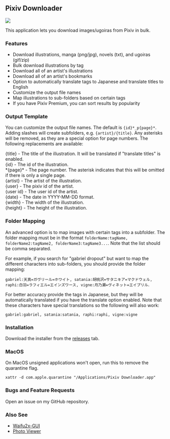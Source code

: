 ## Pixiv Downloader

<img src="assets/images/readme.png">

This application lets you download images/ugoiras from Pixiv in bulk.

### Features
- Download illustrations, manga (png/jpg), novels (txt), and ugoiras (gif/zip)
- Bulk download illustrations by tag
- Download all of an artist's illustrations
- Download all of an artist's bookmarks
- Option to automatically translate tags to Japanese and translate titles to English
- Customize the output file names
- Map illustrations to sub-folders based on certain tags
- If you have Pixiv Premium, you can sort results by popularity

### Output Template

You can customize the output file names. The default is `{id}*_p{page}*`. Adding slashes will create subfolders,
e.g. `{artist}/{title}`. Any asterisks will be removed, as they are a special option for page numbers. The following replacements are available:

{title} - The title of the illustration. It will be translated if "translate titles" is enabled. \
{id} - The id of the illustration. \
\*{page}\* - The page number. The asterisk indicates that this will be omitted if there is only a single page. \
{artist} - The artist of the illustration. \
{user} - The pixiv id of the artist. \
{user id} - The user id of the artist. \
{date} - The date in YYYY-MM-DD format. \
{width} - The width of the illustration. \
{height} - The height of the illustration.

### Folder Mapping

An advanced option is to map images with certain tags into a subfolder. The folder mapping must be
in the format `folderName:tagName, folderName2:tagName2, folderName3:tagName3...`. Note that the list should
be comma separated. 

For example, if you search for "gabriel dropout" but want to map the different characters into sub-folders,
you should provide the folder mapping:

`gabriel:天真=ガヴリール=ホワイト, satania:胡桃沢=サタニキア=マクドウェル, raphi:白羽=ラフィエル=エインズワース, vigne:月乃瀬=ヴィネット=エイプリル`. 

For better accuracy provide the tags in Japanese, but they will be automatically translated if you have the translate option enabled. Note that these characters have special translations so the following will also work:

`gabriel:gabriel, satania:satania, raphi:raphi, vigne:vigne`

### Installation

Download the installer from the [releases](https://github.com/Moebytes/Pixiv-Downloader/releases) tab.

### MacOS

On MacOS unsigned applications won't open, run this to remove the quarantine flag.
```
xattr -d com.apple.quarantine "/Applications/Pixiv Downloader.app"
```

### Bugs and Feature Requests

Open an issue on my GitHub repository.

### Also See

- [Waifu2x-GUI](https://github.com/Moebytes/Waifu2x-GUI)
- [Photo Viewer](https://github.com/Moebytes/Photo-Viewer)

